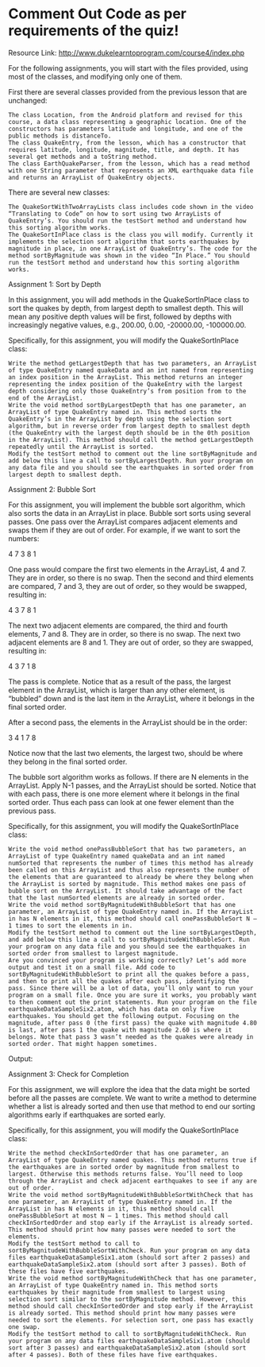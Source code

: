 # Comment Out Code as per requirements of the quiz!


Resource Link: http://www.dukelearntoprogram.com/course4/index.php

For the following assignments, you will start with the files provided, using most of the classes, and modifying only one of them.

First there are several classes provided from the previous lesson that are unchanged:

    The class Location, from the Android platform and revised for this course, a data class representing a geographic location. One of the constructors has parameters latitude and longitude, and one of the public methods is distanceTo.
    The class QuakeEntry, from the lesson, which has a constructor that requires latitude, longitude, magnitude, title, and depth. It has several get methods and a toString method.
    The class EarthQuakeParser, from the lesson, which has a read method with one String parameter that represents an XML earthquake data file and returns an ArrayList of QuakeEntry objects.

There are several new classes:

    The QuakeSortWithTwoArrayLists class includes code shown in the video “Translating to Code” on how to sort using two ArrayLists of QuakeEntry’s. You should run the testSort method and understand how this sorting algorithm works.
    The QuakeSortInPlace class is the class you will modify. Currently it implements the selection sort algorithm that sorts earthquakes by magnitude in place, in one ArrayList of QuakeEntry’s. The code for the method sortByMagnitude was shown in the video “In Place.” You should run the testSort method and understand how this sorting algorithm works. 

Assignment 1: Sort by Depth

In this assignment, you will add methods in the QuakeSortInPlace class to sort the quakes by depth, from largest depth to smallest depth. This will mean any positive depth values will be first, followed by depths with increasingly negative values, e.g., 200.00, 0.00, -20000.00, -100000.00.

Specifically, for this assignment, you will modify the QuakeSortInPlace class:

    Write the method getLargestDepth that has two parameters, an ArrayList of type QuakeEntry named quakeData and an int named from representing an index position in the ArrayList. This method returns an integer representing the index position of the QuakeEntry with the largest depth considering only those QuakeEntry’s from position from to the end of the ArrayList.
    Write the void method sortByLargestDepth that has one parameter, an ArrayList of type QuakeEntry named in. This method sorts the QuakeEntry’s in the ArrayList by depth using the selection sort algorithm, but in reverse order from largest depth to smallest depth (the QuakeEntry with the largest depth should be in the 0th position in the ArrayList). This method should call the method getLargestDepth repeatedly until the ArrayList is sorted.
    Modify the testSort method to comment out the line sortByMagnitude and add below this line a call to sortByLargestDepth. Run your program on any data file and you should see the earthquakes in sorted order from largest depth to smallest depth. 

Assignment 2: Bubble Sort

For this assignment, you will implement the bubble sort algorithm, which also sorts the data in an ArrayList in place. Bubble sort sorts using several passes. One pass over the ArrayList compares adjacent elements and swaps them if they are out of order. For example, if we want to sort the numbers:

4 7 3 8 1

One pass would compare the first two elements in the ArrayList, 4 and 7. They are in order, so there is no swap. Then the second and third elements are compared, 7 and 3, they are out of order, so they would be swapped, resulting in:

4 3 7 8 1

The next two adjacent elements are compared, the third and fourth elements, 7 and 8. They are in order, so there is no swap. The next two adjacent elements are 8 and 1. They are out of order, so they are swapped, resulting in:

4 3 7 1 8

The pass is complete. Notice that as a result of the pass, the largest element in the ArrayList, which is larger than any other element, is “bubbled” down and is the last item in the ArrayList, where it belongs in the final sorted order.

After a second pass, the elements in the ArrayList should be in the order:

3 4 1 7 8

Notice now that the last two elements, the largest two, should be where they belong in the final sorted order.

The bubble sort algorithm works as follows. If there are N elements in the ArrayList. Apply N-1 passes, and the ArrayList should be sorted. Notice that with each pass, there is one more element where it belongs in the final sorted order. Thus each pass can look at one fewer element than the previous pass.

Specifically, for this assignment, you will modify the QuakeSortInPlace class:

    Write the void method onePassBubbleSort that has two parameters, an ArrayList of type QuakeEntry named quakeData and an int named numSorted that represents the number of times this method has already been called on this ArrayList and thus also represents the number of the elements that are guaranteed to already be where they belong when the ArrayList is sorted by magnitude. This method makes one pass of bubble sort on the ArrayList. It should take advantage of the fact that the last numSorted elements are already in sorted order.
    Write the void method sortByMagnitudeWithBubbleSort that has one parameter, an ArrayList of type QuakeEntry named in. If the ArrayList in has N elements in it, this method should call onePassBubbleSort N – 1 times to sort the elements in in.
    Modify the testSort method to comment out the line sortByLargestDepth, and add below this line a call to sortByMagnitudeWithBubbleSort. Run your program on any data file and you should see the earthquakes in sorted order from smallest to largest magnitude.
    Are you convinced your program is working correctly? Let’s add more output and test it on a small file. Add code to sortByMagnitudeWithBubbleSort to print all the quakes before a pass, and then to print all the quakes after each pass, identifying the pass. Since there will be a lot of data, you’ll only want to run your program on a small file. Once you are sure it works, you probably want to then comment out the print statements. Run your program on the file earthquakeDataSampleSix2.atom, which has data on only five earthquakes. You should get the following output. Focusing on the magnitude, after pass 0 (the first pass) the quake with magnitude 4.80 is last, after pass 1 the quake with magnitude 2.60 is where it belongs. Note that pass 3 wasn’t needed as the quakes were already in sorted order. That might happen sometimes.

Output:

Assignment 3: Check for Completion

For this assignment, we will explore the idea that the data might be sorted before all the passes are complete. We want to write a method to determine whether a list is already sorted and then use that method to end our sorting algorithms early if earthquakes are sorted early.

Specifically, for this assignment, you will modify the QuakeSortInPlace class:

    Write the method checkInSortedOrder that has one parameter, an ArrayList of type QuakeEntry named quakes. This method returns true if the earthquakes are in sorted order by magnitude from smallest to largest. Otherwise this methods returns false. You’ll need to loop through the ArrayList and check adjacent earthquakes to see if any are out of order.
    Write the void method sortByMagnitudeWithBubbleSortWithCheck that has one parameter, an ArrayList of type QuakeEntry named in. If the ArrayList in has N elements in it, this method should call onePassBubbleSort at most N – 1 times. This method should call checkInSortedOrder and stop early if the ArrayList is already sorted. This method should print how many passes were needed to sort the elements.
    Modify the testSort method to call to sortByMagnitudeWithBubbleSortWithCheck. Run your program on any data files earthquakeDataSampleSix1.atom (should sort after 2 passes) and earthquakeDataSampleSix2.atom (should sort after 3 passes). Both of these files have five earthquakes.
    Write the void method sortByMagnitudeWithCheck that has one parameter, an ArrayList of type QuakeEntry named in. This method sorts earthquakes by their magnitude from smallest to largest using selection sort similar to the sortByMagnitude method. However, this method should call checkInSortedOrder and stop early if the ArrayList is already sorted. This method should print how many passes were needed to sort the elements. For selection sort, one pass has exactly one swap.
    Modify the testSort method to call to sortByMagnitudeWithCheck. Run your program on any data files earthquakeDataSampleSix1.atom (should sort after 3 passes) and earthquakeDataSampleSix2.atom (should sort after 4 passes). Both of these files have five earthquakes. 

